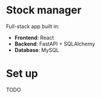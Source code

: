 # Stock manager
Full-stack app built in:
- **Frontend**: React
- **Backend**: FastAPI + SQLAlchemy
- **Database**: MySQL

# Set up
TODO